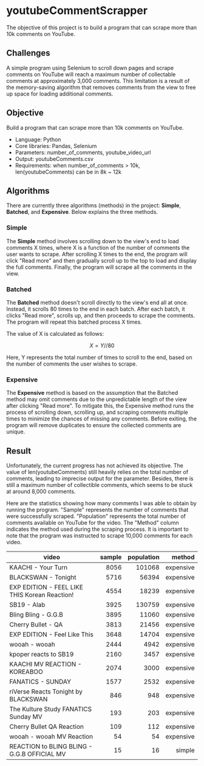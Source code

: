 # youtubeCommentScrapper

The objective of this project is to build a program that can scrape more than 10k comments on YouTube.

## Challenges

A simple program using Selenium to scroll down pages and scrape comments on YouTube will reach a maximum number of collectable comments at approximately 3,000 comments. This limitation is a result of the memory-saving algorithm that removes comments from the view to free up space for loading additional comments.

## Objective

Build a program that can scrape more than 10k comments on YouTube.

- Language: Python
- Core libraries: Pandas, Selenium
- Parameters: number_of_comments, youtube_video_url
- Output: youtubeComments.csv
- Requirements: when number_of_comments > 10k, len(youtubeComments) can be in 8k ~ 12k

## Algorithms

There are currently three algorithms (methods) in the project: **Simple**, **Batched**, and **Expensive**. Below explains the three methods.

### Simple

The **Simple** method involves scrolling down to the view's end to load comments X times, where X is a function of the number of comments the user wants to scrape. After scrolling X times to the end, the program will click "Read more" and then gradually scroll up to the top to load and display the full comments. Finally, the program will scrape all the comments in the view.

### Batched

The **Batched** method doesn't scroll directly to the view's end all at once. Instead, it scrolls 80 times to the end in each batch. After each batch, it clicks "Read more", scrolls up, and then proceeds to scrape the comments. The program will repeat this batched process X times.

The value of X is calculated as follows:

$$ X=Y//80 $$

Here, Y represents the total number of times to scroll to the end, based on the number of comments the user wishes to scrape.

### Expensive

The **Expensive** method is based on the assumption that the Batched method may omit comments due to the unpredictable length of the view after clicking "Read more". To mitigate this, the Expensive method runs the process of scrolling down, scrolling up, and scraping comments multiple times to minimize the chances of missing any comments. Before exiting, the program will remove duplicates to ensure the collected comments are unique.

## Result

Unfortunately, the current progress has not achieved its objective. The value of len(youtubeComments) still heavily relies on the total number of comments, leading to imprecise output for the parameter. Besides, there is still a maximum number of collectible comments, which seems to be stuck at around 8,000 comments.

Here are the statistics showing how many comments I was able to obtain by running the program. "Sample" represents the number of comments that were successfully scraped. "Population" represents the total number of comments available on YouTube for the video. The "Method" column indicates the method used during the scraping process. It is important to note that the program was instructed to scrape 10,000 comments for each video.

| video                                           | sample | population | method   |
|-------------------------------------------------|-------:|-----------:|---------:|
| KAACHI - Your Turn                             |   8056 |     101068 | expensive|
| BLACKSWAN - Tonight                            |   5716 |      56394 | expensive|
| EXP EDITION - FEEL LIKE THIS Korean Reaction!  |   4554 |      18239 | expensive|
| SB19 - Alab                                    |   3925 |     130759 | expensive|
| Bling Bling - G.G.B                            |   3895 |      11060 | expensive|
| Cherry Bullet - QA                             |   3813 |      21456 | expensive|
| EXP EDITION - Feel Like This                   |   3648 |      14704 | expensive|
| wooah - wooah                                  |   2444 |       4942 | expensive|
| kpoper reacts to SB19                          |   2160 |       3457 | expensive|
| KAACHI MV REACTION - KOREABOO                  |   2074 |       3000 | expensive|
| FANATICS - SUNDAY                              |   1577 |       2532 | expensive|
| riVerse Reacts Tonight by BLACKSWAN            |    846 |        948 | expensive|
| The Kulture Study FANATICS Sunday MV           |    193 |        203 | expensive|
| Cherry Bullet QA Reaction                      |    109 |        112 | expensive|
| wooah - wooah MV Reaction                      |     54 |         54 | expensive|
| REACTION to BLING BLING - G.G.B OFFICIAL MV    |     15 |         16 | simple   |
